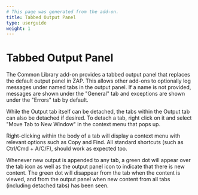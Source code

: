 ```yaml
---
# This page was generated from the add-on.
title: Tabbed Output Panel
type: userguide
weight: 1
---
```


# Tabbed Output Panel

The Common Library add-on provides a tabbed output panel that replaces the default output panel in ZAP. This allows other add-ons to optionally log messages under named tabs in the output panel. If a name is not provided, messages are shown under the "General" tab and exceptions are shown under the "Errors" tab by default.


While the Output tab itself can be detached, the tabs within the Output tab can also be detached if desired.
To detach a tab, right click on it and select "Move Tab to New Window" in the context menu that pops up.


Right-clicking within the body of a tab will display a context menu with relevant options such as Copy and Find.
All standard shortcuts (such as Ctrl/Cmd + A/C/F), should work as expected too.


Whenever new output is appended to any tab, a green dot will appear over the tab icon as well as the output panel
icon to indicate that there is new content.
The green dot will disappear from the tab when the content is viewed, and from the output panel when new content
from all tabs (including detached tabs) has been seen.
